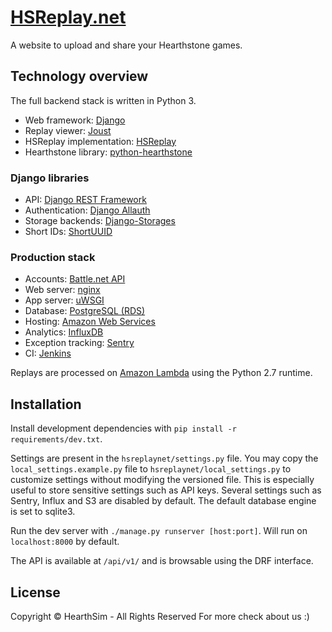 # [HSReplay.net](https://hsreplay.net)

A website to upload and share your Hearthstone games.


## Technology overview

The full backend stack is written in Python 3.

* Web framework: [Django](https://www.djangoproject.com/)
* Replay viewer: [Joust](https://github.com/HearthSim/joust/)
* HSReplay implementation: [HSReplay](https://github.com/HearthSim/hsreplay)
* Hearthstone library: [python-hearthstone](https://github.com/HearthSim/python-hearthstone)


### Django libraries

* API: [Django REST Framework](http://www.django-rest-framework.org/)
* Authentication: [Django Allauth](https://github.com/pennersr/django-allauth)
* Storage backends: [Django-Storages](https://github.com/jschneier/django-storages)
* Short IDs: [ShortUUID](https://github.com/stochastic-technologies/shortuuid)


### Production stack

* Accounts: [Battle.net API](https://dev.battle.net/)
* Web server: [nginx](https://nginx.org/)
* App server: [uWSGI](https://uwsgi-docs.readthedocs.io/en/latest/)
* Database: [PostgreSQL (RDS)](https://aws.amazon.com/rds/postgresql/)
* Hosting: [Amazon Web Services](https://aws.amazon.com/)
* Analytics: [InfluxDB](https://influxdata.com/)
* Exception tracking: [Sentry](https://getsentry.com/)
* CI: [Jenkins](https://jenkins.io/)

Replays are processed on [Amazon Lambda](https://aws.amazon.com/lambda/details/)
using the Python 2.7 runtime.


## Installation

Install development dependencies with `pip install -r requirements/dev.txt`.

Settings are present in the `hsreplaynet/settings.py` file. You may copy the
`local_settings.example.py` file to `hsreplaynet/local_settings.py` to
customize settings without modifying the versioned file. This is especially
useful to store sensitive settings such as API keys.
Several settings such as Sentry, Influx and S3 are disabled by default. The
default database engine is set to sqlite3.

Run the dev server with `./manage.py runserver [host:port]`. Will run on
`localhost:8000` by default.

The API is available at `/api/v1/` and is browsable using the DRF interface.


## License

Copyright © HearthSim - All Rights Reserved
For more check about us :)
